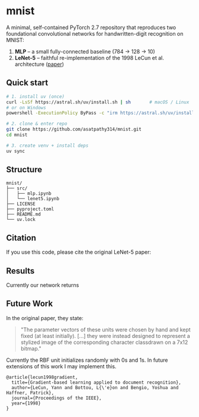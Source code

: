 # mnist

A minimal, self-contained PyTorch 2.7 repository that reproduces two foundational convolutional networks for handwritten-digit recognition on MNIST:

1. **MLP** – a small fully-connected baseline (784 -> 128 -> 10)
2. **LeNet-5** – faithful re-implementation of the 1998 LeCun et al. architecture ([paper](http://vision.stanford.edu/cs598_spring07/papers/Lecun98.pdf))

## Quick start
```bash
# 1. install uv (once)
curl -LsSf https://astral.sh/uv/install.sh | sh       # macOS / Linux
# or on Windows
powershell -ExecutionPolicy ByPass -c "irm https://astral.sh/uv/install.ps1 | iex"

# 2. clone & enter repo
git clone https://github.com/asatpathy314/mnist.git
cd mnist

# 3. create venv + install deps
uv sync
```

## Structure
```
mnist/
├── src/
│   ├── mlp.ipynb
│   └── lenet5.ipynb
├── LICENSE
├── pyproject.toml
├── README.md
└── uv.lock
```

## Citation
If you use this code, please cite the original LeNet-5 paper:

## Results
Currently our network returns

## Future Work
In the original paper, they state:
> "The parameter vectors of these units were chosen by hand and kept fixed (at least initially). [...] they were instead designed to represent a stylized image of the corresponding character classdrawn on a 7x12 bitmap."

Currently the RBF unit initializes randomly with 0s and 1s. In future extensions of this work I may implement this.

```
@article{lecun1998gradient,
  title={Gradient-based learning applied to document recognition},
  author={LeCun, Yann and Bottou, L{\'e}on and Bengio, Yoshua and Haffner, Patrick},
  journal={Proceedings of the IEEE},
  year={1998}
}
```